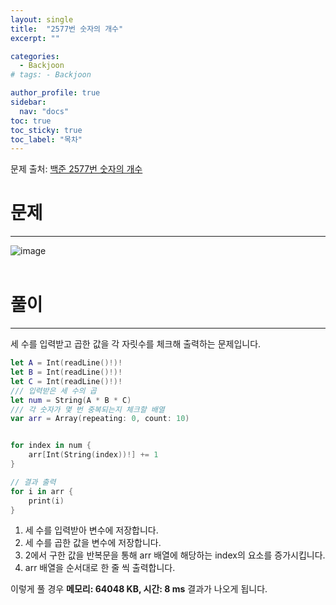 ```yaml
---
layout: single
title:  "2577번 숫자의 개수"
excerpt: ""

categories:
  - Backjoon
# tags: - Backjoon

author_profile: true
sidebar:
  nav: "docs"
toc: true
toc_sticky: true
toc_label: "목차"
---
```

문제 출처: [백준 2577번 숫자의 개수](https://www.acmicpc.net/problem/2577)

# 문제
---
![image](https://user-images.githubusercontent.com/60169777/179399568-1ce903f0-0daa-431f-b0ab-ab544ea3c882.png)
<br><br>

# 풀이
---
세 수를 입력받고 곱한 값을 각 자릿수를 체크해 출력하는 문제입니다.

```swift
let A = Int(readLine()!)!
let B = Int(readLine()!)!
let C = Int(readLine()!)!
/// 입력받은 세 수의 곱
let num = String(A * B * C)
/// 각 숫자가 몇 번 중복되는지 체크할 배열
var arr = Array(repeating: 0, count: 10)


for index in num {
    arr[Int(String(index))!] += 1
}

// 결과 출력
for i in arr {
    print(i)
}
```

1. 세 수를 입력받아 변수에 저장합니다.
2. 세 수를 곱한 값을 변수에 저장합니다.
3. 2에서 구한 값을 반복문을 통해 arr 배열에 해당하는 index의 요소를 증가시킵니다.
4. arr 배열을 순서대로 한 줄 씩 출력합니다.

이렇게 풀 경우 **메모리: 64048 KB, 시간: 8 ms** 결과가 나오게 됩니다.